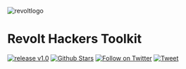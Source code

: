 ![revoltlogo](https://github.com/xPloits3c/revolt/assets/153435050/ea41babb-e41b-4dc9-8fdc-3bbf08f11a8f)
# Revolt Hackers Toolkit
[![release v1.0 ](https://img.shields.io/badge/release-v1.0-green.svg?style=flat-square)](https://github.com/xPloits3c/revolt/releases/)
[![Github Stars](https://img.shields.io/github/stars/xPloits3c/revolt.svg?style=social&label=Stars)](https://github.com/xPloits3c/revolt/)
[![Follow on Twitter](https://img.shields.io/twitter/follow/AnonSecIta.svg?style=social&label=Follow)](https://twitter.com/AnonSecIta/)
[![Tweet](https://img.shields.io/twitter/url/http/AnonSecIta.svg?style=social)](https://twitter.com/AnonSecIta)
